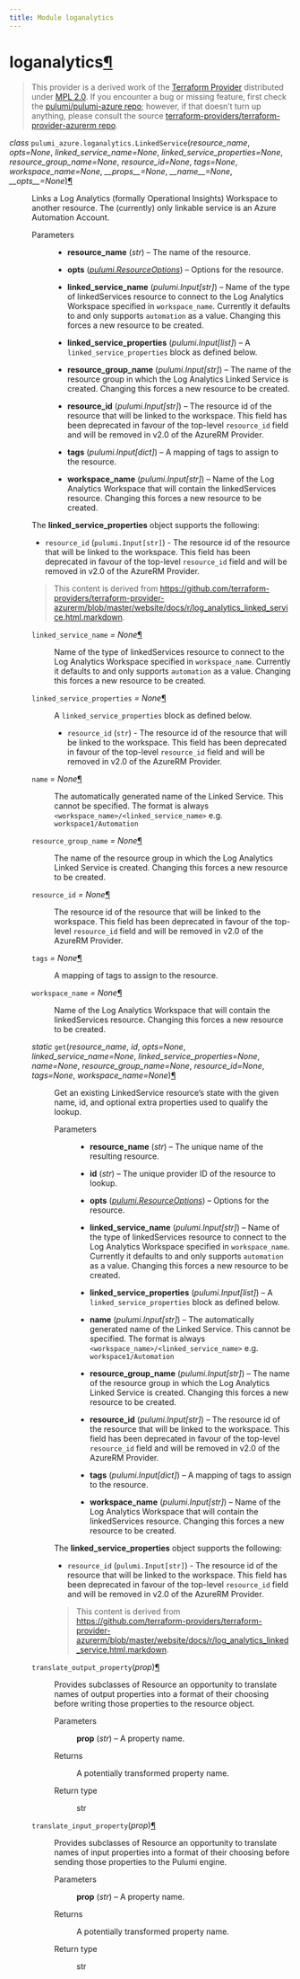 ```yaml
---
title: Module loganalytics
---
```


<div class="section" id="loganalytics">
<h1>loganalytics<a class="headerlink" href="#loganalytics" title="Permalink to this headline">¶</a></h1>
<blockquote>
<div><p>This provider is a derived work of the <a class="reference external" href="https://github.com/terraform-providers/terraform-provider-azurerm">Terraform Provider</a> distributed under
<a class="reference external" href="https://www.mozilla.org/en-US/MPL/2.0/">MPL 2.0</a>. If you encounter a bug or missing feature, first check the
<a class="reference external" href="https://github.com/pulumi/pulumi-azure/issues">pulumi/pulumi-azure repo</a>; however, if that doesn’t turn up
anything, please consult the source <a class="reference external" href="https://github.com/terraform-providers/terraform-provider-azurerm/issues">terraform-providers/terraform-provider-azurerm repo</a>.</p>
</div></blockquote>
<span class="target" id="module-pulumi_azure.loganalytics"></span><dl class="class">
<dt id="pulumi_azure.loganalytics.LinkedService">
<em class="property">class </em><code class="sig-prename descclassname">pulumi_azure.loganalytics.</code><code class="sig-name descname">LinkedService</code><span class="sig-paren">(</span><em class="sig-param">resource_name</em>, <em class="sig-param">opts=None</em>, <em class="sig-param">linked_service_name=None</em>, <em class="sig-param">linked_service_properties=None</em>, <em class="sig-param">resource_group_name=None</em>, <em class="sig-param">resource_id=None</em>, <em class="sig-param">tags=None</em>, <em class="sig-param">workspace_name=None</em>, <em class="sig-param">__props__=None</em>, <em class="sig-param">__name__=None</em>, <em class="sig-param">__opts__=None</em><span class="sig-paren">)</span><a class="headerlink" href="#pulumi_azure.loganalytics.LinkedService" title="Permalink to this definition">¶</a></dt>
<dd><p>Links a Log Analytics (formally Operational Insights) Workspace to another resource. The (currently) only linkable service is an Azure Automation Account.</p>
<dl class="field-list simple">
<dt class="field-odd">Parameters</dt>
<dd class="field-odd"><ul class="simple">
<li><p><strong>resource_name</strong> (<em>str</em>) – The name of the resource.</p></li>
<li><p><strong>opts</strong> (<a class="reference internal" href="../../pulumi/#pulumi.ResourceOptions" title="pulumi.ResourceOptions"><em>pulumi.ResourceOptions</em></a>) – Options for the resource.</p></li>
<li><p><strong>linked_service_name</strong> (<em>pulumi.Input</em><em>[</em><em>str</em><em>]</em>) – Name of the type of linkedServices resource to connect to the Log Analytics Workspace specified in <code class="docutils literal notranslate"><span class="pre">workspace_name</span></code>. Currently it defaults to and only supports <code class="docutils literal notranslate"><span class="pre">automation</span></code> as a value. Changing this forces a new resource to be created.</p></li>
<li><p><strong>linked_service_properties</strong> (<em>pulumi.Input</em><em>[</em><em>list</em><em>]</em>) – A <code class="docutils literal notranslate"><span class="pre">linked_service_properties</span></code> block as defined below.</p></li>
<li><p><strong>resource_group_name</strong> (<em>pulumi.Input</em><em>[</em><em>str</em><em>]</em>) – The name of the resource group in which the Log Analytics Linked Service is created. Changing this forces a new resource to be created.</p></li>
<li><p><strong>resource_id</strong> (<em>pulumi.Input</em><em>[</em><em>str</em><em>]</em>) – The resource id of the resource that will be linked to the workspace. This field has been deprecated in favour of the top-level <code class="docutils literal notranslate"><span class="pre">resource_id</span></code> field and will be removed in v2.0 of the AzureRM Provider.</p></li>
<li><p><strong>tags</strong> (<em>pulumi.Input</em><em>[</em><em>dict</em><em>]</em>) – A mapping of tags to assign to the resource.</p></li>
<li><p><strong>workspace_name</strong> (<em>pulumi.Input</em><em>[</em><em>str</em><em>]</em>) – Name of the Log Analytics Workspace that will contain the linkedServices resource. Changing this forces a new resource to be created.</p></li>
</ul>
</dd>
</dl>
<p>The <strong>linked_service_properties</strong> object supports the following:</p>
<ul class="simple">
<li><p><code class="docutils literal notranslate"><span class="pre">resource_id</span></code> (<code class="docutils literal notranslate"><span class="pre">pulumi.Input[str]</span></code>) - The resource id of the resource that will be linked to the workspace. This field has been deprecated in favour of the top-level <code class="docutils literal notranslate"><span class="pre">resource_id</span></code> field and will be removed in v2.0 of the AzureRM Provider.</p></li>
</ul>
<blockquote>
<div><p>This content is derived from <a class="reference external" href="https://github.com/terraform-providers/terraform-provider-azurerm/blob/master/website/docs/r/log_analytics_linked_service.html.markdown">https://github.com/terraform-providers/terraform-provider-azurerm/blob/master/website/docs/r/log_analytics_linked_service.html.markdown</a>.</p>
</div></blockquote>
<dl class="attribute">
<dt id="pulumi_azure.loganalytics.LinkedService.linked_service_name">
<code class="sig-name descname">linked_service_name</code><em class="property"> = None</em><a class="headerlink" href="#pulumi_azure.loganalytics.LinkedService.linked_service_name" title="Permalink to this definition">¶</a></dt>
<dd><p>Name of the type of linkedServices resource to connect to the Log Analytics Workspace specified in <code class="docutils literal notranslate"><span class="pre">workspace_name</span></code>. Currently it defaults to and only supports <code class="docutils literal notranslate"><span class="pre">automation</span></code> as a value. Changing this forces a new resource to be created.</p>
</dd></dl>

<dl class="attribute">
<dt id="pulumi_azure.loganalytics.LinkedService.linked_service_properties">
<code class="sig-name descname">linked_service_properties</code><em class="property"> = None</em><a class="headerlink" href="#pulumi_azure.loganalytics.LinkedService.linked_service_properties" title="Permalink to this definition">¶</a></dt>
<dd><p>A <code class="docutils literal notranslate"><span class="pre">linked_service_properties</span></code> block as defined below.</p>
<ul class="simple">
<li><p><code class="docutils literal notranslate"><span class="pre">resource_id</span></code> (<code class="docutils literal notranslate"><span class="pre">str</span></code>) - The resource id of the resource that will be linked to the workspace. This field has been deprecated in favour of the top-level <code class="docutils literal notranslate"><span class="pre">resource_id</span></code> field and will be removed in v2.0 of the AzureRM Provider.</p></li>
</ul>
</dd></dl>

<dl class="attribute">
<dt id="pulumi_azure.loganalytics.LinkedService.name">
<code class="sig-name descname">name</code><em class="property"> = None</em><a class="headerlink" href="#pulumi_azure.loganalytics.LinkedService.name" title="Permalink to this definition">¶</a></dt>
<dd><p>The automatically generated name of the Linked Service. This cannot be specified. The format is always <code class="docutils literal notranslate"><span class="pre">&lt;workspace_name&gt;/&lt;linked_service_name&gt;</span></code> e.g. <code class="docutils literal notranslate"><span class="pre">workspace1/Automation</span></code></p>
</dd></dl>

<dl class="attribute">
<dt id="pulumi_azure.loganalytics.LinkedService.resource_group_name">
<code class="sig-name descname">resource_group_name</code><em class="property"> = None</em><a class="headerlink" href="#pulumi_azure.loganalytics.LinkedService.resource_group_name" title="Permalink to this definition">¶</a></dt>
<dd><p>The name of the resource group in which the Log Analytics Linked Service is created. Changing this forces a new resource to be created.</p>
</dd></dl>

<dl class="attribute">
<dt id="pulumi_azure.loganalytics.LinkedService.resource_id">
<code class="sig-name descname">resource_id</code><em class="property"> = None</em><a class="headerlink" href="#pulumi_azure.loganalytics.LinkedService.resource_id" title="Permalink to this definition">¶</a></dt>
<dd><p>The resource id of the resource that will be linked to the workspace. This field has been deprecated in favour of the top-level <code class="docutils literal notranslate"><span class="pre">resource_id</span></code> field and will be removed in v2.0 of the AzureRM Provider.</p>
</dd></dl>

<dl class="attribute">
<dt id="pulumi_azure.loganalytics.LinkedService.tags">
<code class="sig-name descname">tags</code><em class="property"> = None</em><a class="headerlink" href="#pulumi_azure.loganalytics.LinkedService.tags" title="Permalink to this definition">¶</a></dt>
<dd><p>A mapping of tags to assign to the resource.</p>
</dd></dl>

<dl class="attribute">
<dt id="pulumi_azure.loganalytics.LinkedService.workspace_name">
<code class="sig-name descname">workspace_name</code><em class="property"> = None</em><a class="headerlink" href="#pulumi_azure.loganalytics.LinkedService.workspace_name" title="Permalink to this definition">¶</a></dt>
<dd><p>Name of the Log Analytics Workspace that will contain the linkedServices resource. Changing this forces a new resource to be created.</p>
</dd></dl>

<dl class="method">
<dt id="pulumi_azure.loganalytics.LinkedService.get">
<em class="property">static </em><code class="sig-name descname">get</code><span class="sig-paren">(</span><em class="sig-param">resource_name</em>, <em class="sig-param">id</em>, <em class="sig-param">opts=None</em>, <em class="sig-param">linked_service_name=None</em>, <em class="sig-param">linked_service_properties=None</em>, <em class="sig-param">name=None</em>, <em class="sig-param">resource_group_name=None</em>, <em class="sig-param">resource_id=None</em>, <em class="sig-param">tags=None</em>, <em class="sig-param">workspace_name=None</em><span class="sig-paren">)</span><a class="headerlink" href="#pulumi_azure.loganalytics.LinkedService.get" title="Permalink to this definition">¶</a></dt>
<dd><p>Get an existing LinkedService resource’s state with the given name, id, and optional extra
properties used to qualify the lookup.</p>
<dl class="field-list simple">
<dt class="field-odd">Parameters</dt>
<dd class="field-odd"><ul class="simple">
<li><p><strong>resource_name</strong> (<em>str</em>) – The unique name of the resulting resource.</p></li>
<li><p><strong>id</strong> (<em>str</em>) – The unique provider ID of the resource to lookup.</p></li>
<li><p><strong>opts</strong> (<a class="reference internal" href="../../pulumi/#pulumi.ResourceOptions" title="pulumi.ResourceOptions"><em>pulumi.ResourceOptions</em></a>) – Options for the resource.</p></li>
<li><p><strong>linked_service_name</strong> (<em>pulumi.Input</em><em>[</em><em>str</em><em>]</em>) – Name of the type of linkedServices resource to connect to the Log Analytics Workspace specified in <code class="docutils literal notranslate"><span class="pre">workspace_name</span></code>. Currently it defaults to and only supports <code class="docutils literal notranslate"><span class="pre">automation</span></code> as a value. Changing this forces a new resource to be created.</p></li>
<li><p><strong>linked_service_properties</strong> (<em>pulumi.Input</em><em>[</em><em>list</em><em>]</em>) – A <code class="docutils literal notranslate"><span class="pre">linked_service_properties</span></code> block as defined below.</p></li>
<li><p><strong>name</strong> (<em>pulumi.Input</em><em>[</em><em>str</em><em>]</em>) – The automatically generated name of the Linked Service. This cannot be specified. The format is always <code class="docutils literal notranslate"><span class="pre">&lt;workspace_name&gt;/&lt;linked_service_name&gt;</span></code> e.g. <code class="docutils literal notranslate"><span class="pre">workspace1/Automation</span></code></p></li>
<li><p><strong>resource_group_name</strong> (<em>pulumi.Input</em><em>[</em><em>str</em><em>]</em>) – The name of the resource group in which the Log Analytics Linked Service is created. Changing this forces a new resource to be created.</p></li>
<li><p><strong>resource_id</strong> (<em>pulumi.Input</em><em>[</em><em>str</em><em>]</em>) – The resource id of the resource that will be linked to the workspace. This field has been deprecated in favour of the top-level <code class="docutils literal notranslate"><span class="pre">resource_id</span></code> field and will be removed in v2.0 of the AzureRM Provider.</p></li>
<li><p><strong>tags</strong> (<em>pulumi.Input</em><em>[</em><em>dict</em><em>]</em>) – A mapping of tags to assign to the resource.</p></li>
<li><p><strong>workspace_name</strong> (<em>pulumi.Input</em><em>[</em><em>str</em><em>]</em>) – Name of the Log Analytics Workspace that will contain the linkedServices resource. Changing this forces a new resource to be created.</p></li>
</ul>
</dd>
</dl>
<p>The <strong>linked_service_properties</strong> object supports the following:</p>
<ul class="simple">
<li><p><code class="docutils literal notranslate"><span class="pre">resource_id</span></code> (<code class="docutils literal notranslate"><span class="pre">pulumi.Input[str]</span></code>) - The resource id of the resource that will be linked to the workspace. This field has been deprecated in favour of the top-level <code class="docutils literal notranslate"><span class="pre">resource_id</span></code> field and will be removed in v2.0 of the AzureRM Provider.</p></li>
</ul>
<blockquote>
<div><p>This content is derived from <a class="reference external" href="https://github.com/terraform-providers/terraform-provider-azurerm/blob/master/website/docs/r/log_analytics_linked_service.html.markdown">https://github.com/terraform-providers/terraform-provider-azurerm/blob/master/website/docs/r/log_analytics_linked_service.html.markdown</a>.</p>
</div></blockquote>
</dd></dl>

<dl class="method">
<dt id="pulumi_azure.loganalytics.LinkedService.translate_output_property">
<code class="sig-name descname">translate_output_property</code><span class="sig-paren">(</span><em class="sig-param">prop</em><span class="sig-paren">)</span><a class="headerlink" href="#pulumi_azure.loganalytics.LinkedService.translate_output_property" title="Permalink to this definition">¶</a></dt>
<dd><p>Provides subclasses of Resource an opportunity to translate names of output properties
into a format of their choosing before writing those properties to the resource object.</p>
<dl class="field-list simple">
<dt class="field-odd">Parameters</dt>
<dd class="field-odd"><p><strong>prop</strong> (<em>str</em>) – A property name.</p>
</dd>
<dt class="field-even">Returns</dt>
<dd class="field-even"><p>A potentially transformed property name.</p>
</dd>
<dt class="field-odd">Return type</dt>
<dd class="field-odd"><p>str</p>
</dd>
</dl>
</dd></dl>

<dl class="method">
<dt id="pulumi_azure.loganalytics.LinkedService.translate_input_property">
<code class="sig-name descname">translate_input_property</code><span class="sig-paren">(</span><em class="sig-param">prop</em><span class="sig-paren">)</span><a class="headerlink" href="#pulumi_azure.loganalytics.LinkedService.translate_input_property" title="Permalink to this definition">¶</a></dt>
<dd><p>Provides subclasses of Resource an opportunity to translate names of input properties into
a format of their choosing before sending those properties to the Pulumi engine.</p>
<dl class="field-list simple">
<dt class="field-odd">Parameters</dt>
<dd class="field-odd"><p><strong>prop</strong> (<em>str</em>) – A property name.</p>
</dd>
<dt class="field-even">Returns</dt>
<dd class="field-even"><p>A potentially transformed property name.</p>
</dd>
<dt class="field-odd">Return type</dt>
<dd class="field-odd"><p>str</p>
</dd>
</dl>
</dd></dl>

</dd></dl>

</div>
